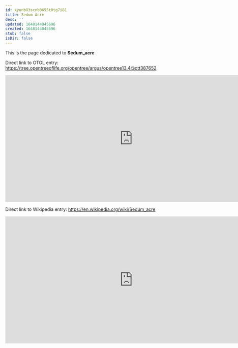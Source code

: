 ```yaml
---
id: kyunb83scnb0655t0tg7i81
title: Sedum Acre
desc: ''
updated: 1648144045696
created: 1648144045696
stub: false
isDir: false
---
```

This is the page dedicated to **Sedum_acre**


Direct link to OTOL entry: https://tree.opentreeoflife.org/opentree/argus/opentree13.4@ott387652



<html>
    <body>
    <iframe src="https://tree.opentreeoflife.org/opentree/argus/opentree13.4@ott387652"
    width="800" height="400" frameborder="0" allowfullscreen> </iframe>
    </body>
</html>
    


Direct link to Wikipedia entry: https://en.wikipedia.org/wiki/Sedum_acre



<html>
    <body>
    <iframe src="https://en.wikipedia.org/wiki/Sedum_acre"
    width="800" height="400" frameborder="0" allowfullscreen> </iframe>
    </body>
</html>
    
